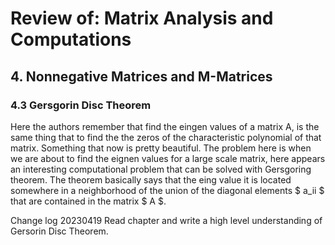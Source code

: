 # Review of: Matrix Analysis and Computations
## 4. Nonnegative Matrices and M-Matrices
### 4.3 Gersgorin Disc Theorem
Here the authors remember that find the eingen values of a matrix A, is the same thing that to find the the zeros of the characteristic polynomial of that matrix. Something that now is pretty beautiful. 
The problem here is when we are about to find the eignen values for a large scale matrix, here appears an interesting computational problem that can be solved with Gersgoring theorem.
The theorem basically says that the eing value it is located somewhere in a neighborhood of the union of the diagonal elements $ a_ii $ that are contained in the matrix $ A $.

Change log
20230419	Read chapter and write a high level understanding of Gersorin Disc Theorem.